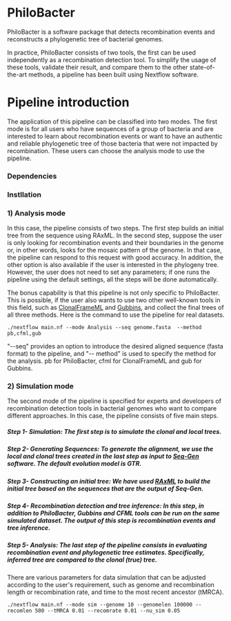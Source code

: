 # PhiloBacter
PhiloBacter is a software package that detects recombination events and reconstructs a phylogenetic tree of bacterial genomes.

In practice, PhiloBacter consists of two tools, the first can be used independently as a recombination detection tool. To simplify the usage of these tools, validate their result, and compare them to the other state-of-the-art methods, a pipeline has been built using Nextflow software.

# Pipeline introduction

The application of this pipeline can be classified into two modes. The first mode is for all users who have sequences of a group of bacteria and are interested to learn about recombination events or want to have an authentic and reliable phylogenetic tree of those bacteria that were not impacted by recombination. These users can choose the analysis mode to use the pipeline. 


### Dependencies
### Instllation
### 1) Analysis mode
In this case, the pipeline consists of two steps. The first step builds an initial tree from the sequence using RAxML. In the second step, suppose the user is only looking for recombination events and their boundaries in the genome or, in other words, looks for the mosaic pattern of the genome. In that case, the pipeline can respond to this request with good accuracy. In addition, the other option is also available if the user is interested in the phylogeny tree. However, the user does not need to set any parameters; if one runs the pipeline using the default settings, all the steps will be done automatically. 

The bonus capability is that this pipeline is not only specific to PhiloBacter. This is possible, if the user also wants to use two other well-known tools in this field, such as [ClonalFrameML](https://github.com/xavierdidelot/ClonalFrameML) and [Gubbins](https://github.com/nickjcroucher/gubbins), and collect the final trees of all three methods. Here is the command to use the pipeline for real datasets.

```
./nextflow main.nf --mode Analysis --seq genome.fasta  --method pb,cfml,gub
```
"--seq" provides an option to introduce the desired aligned sequence (fasta format) to the pipeline, and "-- method" is used to specify the method for the analysis. pb for PhiloBacter, cfml for ClonalFrameML and gub for Gubbins.

### 2) Simulation mode
The second mode of the pipeline is specified for experts and developers of recombination detection tools in bacterial genomes who want to compare different approaches. In this case, the pipeline consists of five main steps.
##### Step 1- Simulation: The first step is to simulate the clonal and local trees.
##### Step 2- Generating Sequences: To generate the alignment, we use the local and clonal trees created in the last step as input to [Seq-Gen](https://github.com/rambaut/Seq-Gen) software. The default evolution model is GTR.
##### Step 3- Constructing an initial tree: We have used [RAxML](https://github.com/stamatak/standard-RAxML) to build the initial tree based on the sequences that are the output of Seq-Gen.

##### Step 4- Recombination detection and tree inference: In this step, in addition to PhiloBacter, Gubbins and CFML tools can be run on the same simulated dataset. The output of this step is recombination events and tree inference.

##### Step 5- Analysis: The last step of the pipeline consists in evaluating recombination event and phylogenetic tree estimates. Specifically, inferred tree are compared to the clonal (true) tree.

There are various parameters for data simulation that can be adjusted according to the user's requirement, such as genome and recombination length or recombination rate, and time to the most recent ancestor (tMRCA). 

```
./nextflow main.nf --mode sim --genome 10 --genomelen 100000 --recomlen 500 --tMRCA 0.01 --recomrate 0.01 --nu_sim 0.05
```

